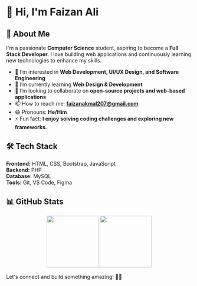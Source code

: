 # 👋 Hi, I'm Faizan Ali

## 🚀 About Me

I'm a passionate **Computer Science** student, aspiring to become a **Full Stack Developer**. I love building web applications and continuously learning new technologies to enhance my skills.

- 👀 I’m interested in **Web Development, UI/UX Design, and Software Engineering**
- 🌱 I’m currently learning **Web Design & Development**
- 💞️ I’m looking to collaborate on **open-source projects and web-based applications**
- 📫 How to reach me: **[faizanakmal207@gmail.com](mailto:faizanakmal207@gmail.com)**
- 😄 Pronouns: **He/Him**
- ⚡ Fun fact: **I enjoy solving coding challenges and exploring new frameworks.**

## 🛠️ Tech Stack

**Frontend:** HTML, CSS, Bootstrap, JavaScript\
**Backend:** PHP\
**Database:** MySQL\
**Tools:** Git, VS Code, Figma

## 📊 GitHub Stats

<div align="center">

<a href="https://github.com/Faizan-207">
  <img height="140px" src="https://github-readme-stats.vercel.app/api?username=Faizan-207&show_icons=true&theme=tokyonight&cache_seconds=30" />
</a>

<a href="https://github.com/Faizan-207">
  <img height="140px" src="https://github-readme-streak-stats.herokuapp.com/?user=Faizan-207&theme=tokyonight&hide_border=false" />
</a>

</div>





Let's connect and build something amazing! 🚀✨



